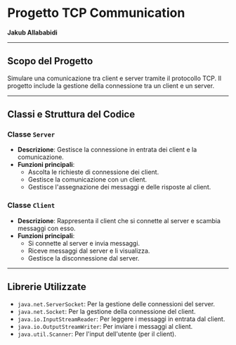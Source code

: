 # Progetto TCP Communication

**Jakub Allababidi** 

---

## Scopo del Progetto

Simulare una comunicazione tra client e server tramite il protocollo TCP. Il progetto include la gestione della connessione tra un client e un server.

---

## Classi e Struttura del Codice

### Classe `Server`
- **Descrizione**: Gestisce la connessione in entrata dei client e la comunicazione.
- **Funzioni principali**:
  - Ascolta le richieste di connessione dei client.
  - Gestisce la comunicazione con un client.
  - Gestisce l'assegnazione dei messaggi  e delle risposte al client.

### Classe `Client`
- **Descrizione**: Rappresenta il client che si connette al server e scambia messaggi con esso.
- **Funzioni principali**:
  - Si connette al server e invia messaggi.
  - Riceve messaggi dal server e li visualizza.
  - Gestisce la disconnessione dal server.

---

## Librerie Utilizzate

- `java.net.ServerSocket`: Per la gestione delle connessioni del server.
- `java.net.Socket`: Per la gestione della connessione del client.
- `java.io.InputStreamReader`: Per leggere i messaggi in entrata dal client.
- `java.io.OutputStreamWriter`: Per inviare i messaggi al client.
- `java.util.Scanner`: Per l'input dell'utente (per il client).
